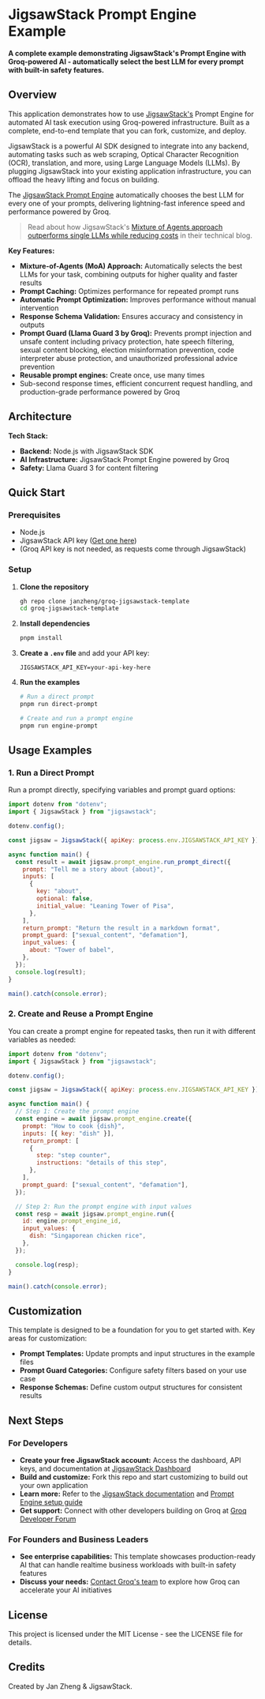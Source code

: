 # JigsawStack Prompt Engine Example

**A complete example demonstrating JigsawStack's Prompt Engine with Groq-powered AI - automatically select the best LLM for every prompt with built-in safety features.**

## Overview

This application demonstrates how to use [JigsawStack's](https://jigsawstack.com) Prompt Engine for automated AI task execution using Groq-powered infrastructure. Built as a complete, end-to-end template that you can fork, customize, and deploy.

JigsawStack is a powerful AI SDK designed to integrate into any backend, automating tasks such as web scraping, Optical Character Recognition (OCR), translation, and more, using Large Language Models (LLMs). By plugging JigsawStack into your existing application infrastructure, you can offload the heavy lifting and focus on building.

The [JigsawStack Prompt Engine](https://jigsawstack.com/docs/examples/core-ai/prompt-engine) automatically chooses the best LLM for every one of your prompts, delivering lightning-fast inference speed and performance powered by Groq.

> Read about how JigsawStack's [Mixture of Agents approach outperforms single LLMs while reducing costs](https://jigsawstack.com/blog/jigsawstack-mixture-of-agents-moa-outperform-any-single-llm-and-reduce-cost-with-prompt-engine) in their technical blog.

**Key Features:**
- **Mixture-of-Agents (MoA) Approach:** Automatically selects the best LLMs for your task, combining outputs for higher quality and faster results
- **Prompt Caching:** Optimizes performance for repeated prompt runs
- **Automatic Prompt Optimization:** Improves performance without manual intervention
- **Response Schema Validation:** Ensures accuracy and consistency in outputs
- **Prompt Guard (Llama Guard 3 by Groq):** Prevents prompt injection and unsafe content including privacy protection, hate speech filtering, sexual content blocking, election misinformation prevention, code interpreter abuse protection, and unauthorized professional advice prevention
- **Reusable prompt engines:** Create once, use many times
- Sub-second response times, efficient concurrent request handling, and production-grade performance powered by Groq

## Architecture

**Tech Stack:**
- **Backend:** Node.js with JigsawStack SDK
- **AI Infrastructure:** JigsawStack Prompt Engine powered by Groq
- **Safety:** Llama Guard 3 for content filtering

## Quick Start

### Prerequisites
- Node.js
- JigsawStack API key ([Get one here](https://jigsawstack.com))
- (Groq API key is not needed, as requests come through JigsawStack)

### Setup

1. **Clone the repository**
   ```bash
   gh repo clone janzheng/groq-jigsawstack-template
   cd groq-jigsawstack-template
   ```

2. **Install dependencies**
   ```bash
   pnpm install
   ```

3. **Create a `.env` file** and add your API key:
   ```env
   JIGSAWSTACK_API_KEY=your-api-key-here
   ```

4. **Run the examples**
   ```bash
   # Run a direct prompt
   pnpm run direct-prompt
   
   # Create and run a prompt engine
   pnpm run engine-prompt
   ```

## Usage Examples

### 1. Run a Direct Prompt
Run a prompt directly, specifying variables and prompt guard options:

```js
import dotenv from "dotenv";
import { JigsawStack } from "jigsawstack";

dotenv.config();

const jigsaw = JigsawStack({ apiKey: process.env.JIGSAWSTACK_API_KEY });

async function main() {
  const result = await jigsaw.prompt_engine.run_prompt_direct({
    prompt: "Tell me a story about {about}",
    inputs: [
      {
        key: "about",
        optional: false,
        initial_value: "Leaning Tower of Pisa",
      },
    ],
    return_prompt: "Return the result in a markdown format",
    prompt_guard: ["sexual_content", "defamation"],
    input_values: {
      about: "Tower of babel",
    },
  });
  console.log(result);
}

main().catch(console.error);
```

### 2. Create and Reuse a Prompt Engine
You can create a prompt engine for repeated tasks, then run it with different variables as needed:

```js
import dotenv from "dotenv";
import { JigsawStack } from "jigsawstack";

dotenv.config();

const jigsaw = JigsawStack({ apiKey: process.env.JIGSAWSTACK_API_KEY });

async function main() {
  // Step 1: Create the prompt engine
  const engine = await jigsaw.prompt_engine.create({
    prompt: "How to cook {dish}",
    inputs: [{ key: "dish" }],
    return_prompt: [
      {
        step: "step counter",
        instructions: "details of this step",
      },
    ],
    prompt_guard: ["sexual_content", "defamation"],
  });

  // Step 2: Run the prompt engine with input values
  const resp = await jigsaw.prompt_engine.run({
    id: engine.prompt_engine_id,
    input_values: {
      dish: "Singaporean chicken rice",
    },
  });

  console.log(resp);
}

main().catch(console.error);
```

## Customization
This template is designed to be a foundation for you to get started with. Key areas for customization:
- **Prompt Templates:** Update prompts and input structures in the example files
- **Prompt Guard Categories:** Configure safety filters based on your use case
- **Response Schemas:** Define custom output structures for consistent results

## Next Steps
### For Developers
- **Create your free JigsawStack account:** Access the dashboard, API keys, and documentation at [JigsawStack Dashboard](https://jigsawstack.com/dashboard)
- **Build and customize:** Fork this repo and start customizing to build out your own application
- **Learn more:** Refer to the [JigsawStack documentation](https://docs.jigsawstack.com) and [Prompt Engine setup guide](https://docs.jigsawstack.com/prompt-engine)
- **Get support:** Connect with other developers building on Groq at [Groq Developer Forum](https://community.groq.com)

### For Founders and Business Leaders
- **See enterprise capabilities:** This template showcases production-ready AI that can handle realtime business workloads with built-in safety features
- **Discuss your needs:** [Contact Groq's team](https://groq.com/enterprise-access/) to explore how Groq can accelerate your AI initiatives

## License
This project is licensed under the MIT License - see the LICENSE file for details.

## Credits
Created by Jan Zheng & JigsawStack. 
